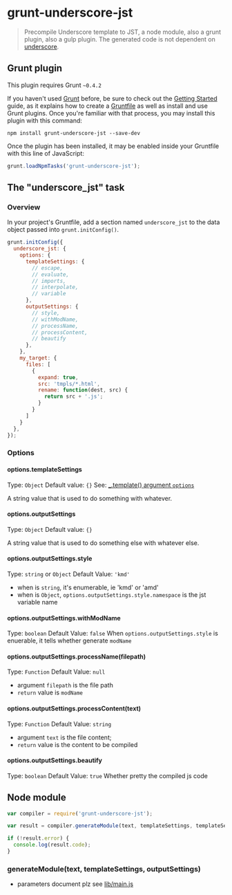 # grunt-underscore-jst

> Precompile Underscore template to JST, a node module, also a grunt plugin, also a gulp plugin. The generated code is not dependent on [underscore](http://underscorejs.org/).

## Grunt plugin
This plugin requires Grunt `~0.4.2`

If you haven't used [Grunt](http://gruntjs.com/) before, be sure to check out the [Getting Started](http://gruntjs.com/getting-started) guide, as it explains how to create a [Gruntfile](http://gruntjs.com/sample-gruntfile) as well as install and use Grunt plugins. Once you're familiar with that process, you may install this plugin with this command:

```shell
npm install grunt-underscore-jst --save-dev
```

Once the plugin has been installed, it may be enabled inside your Gruntfile with this line of JavaScript:

```js
grunt.loadNpmTasks('grunt-underscore-jst');
```

## The "underscore_jst" task

### Overview
In your project's Gruntfile, add a section named `underscore_jst` to the data object passed into `grunt.initConfig()`.

```js
grunt.initConfig({
  underscore_jst: {
    options: {
      templateSettings: {
        // escape,
        // evaluate,
        // imports,
        // interpolate,
        // variable
      },
      outputSettings: {
        // style,
        // withModName,
        // processName,
        // processContent,
        // beautify
      },
    },
    my_target: {
      files: [
        {
          expand: true,
          src: 'tmpls/*.html',
          rename: function(dest, src) {
            return src + '.js';
          }
        }
      ]
    }
  },
});
```

### Options

#### options.templateSettings
Type: `Object`
Default value: `{}`
See: [_.template() argument `options`](http://lodash.com/docs#template)

A string value that is used to do something with whatever.

#### options.outputSettings
Type: `Object`
Default value: `{}`

A string value that is used to do something else with whatever else.

#### options.outputSettings.style
Type: `string` or `Object`
Default Value: `'kmd'`
* when is `string`, it's enumerable, ie 'kmd' or 'amd'
* when is `Object`, `options.outputSettings.style.namespace` is the jst variable name

#### options.outputSettings.withModName
Type: `boolean`
Default Value: `false`
When `options.outputSettings.style` is enuerable, it tells whether generate `modName`

#### options.outputSettings.processName(filepath)
Type: `Function`
Default Value: `null`
* argument `filepath` is the file path 
* `return` value is `modName`

#### options.outputSettings.processContent(text)
Type: `Function`
Default Value: `string`
* argument `text` is the file content;
* `return` value is the content to be compiled

#### options.outputSettings.beautify
Type: `boolean`
Default Value: `true`
Whether pretty the compiled js code



## Node module

```js
var compiler = require('grunt-underscore-jst');

var result = compiler.generateModule(text, templateSettings, templateSettings);

if (!result.error) {
  console.log(result.code);
}
```

### generateModule(text, templateSettings, outputSettings)
* parameters document plz see [lib/main.js](./lib/main.js)

